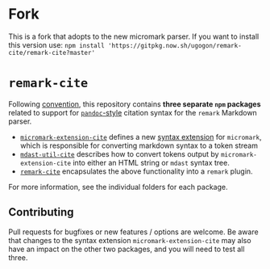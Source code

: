 # Fork
This is a fork that adopts to the new micromark parser. If you want to install this version use: `npm install 'https://gitpkg.now.sh/ugogon/remark-cite/remark-cite?master'`
# `remark-cite`

Following [convention](https://github.com/micromark/micromark/discussions/56), this repository contains **three separate `npm` packages** related to support for [`pandoc`-style](https://pandoc.org/MANUAL.html#extension-citations) citation syntax for the `remark` Markdown parser.

* [`micromark-extension-cite`](https://www.npmjs.com/package/@benrbray/micromark-extension-cite) defines a new [syntax extension](https://github.com/micromark/micromark#syntaxextension) for `micromark`, which is responsible for converting markdown syntax to a token stream
* [`mdast-util-cite`](https://www.npmjs.com/package/@benrbray/mdast-util-cite) describes how to convert tokens output by `micromark-extension-cite` into either an HTML string or `mdast` syntax tree.
* [`remark-cite`](https://www.npmjs.com/package/@benrbray/remark-cite) encapsulates the above functionality into a `remark` plugin.

For more information, see the individual folders for each package.

## Contributing

Pull requests for bugfixes or new features / options are welcome.  Be aware that changes to the syntax extension `micromark-extension-cite` may also have an impact on the other two packages, and you will need to test all three.
